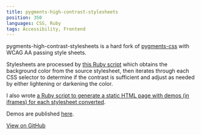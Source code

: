 ```yaml
---
title: pygments-high-contrast-stylesheets
position: 350
languages: CSS, Ruby
tags: Accessibility, Frontend
---
```


pygments-high-contrast-stylesheets is a hard fork of [pygments-css](https://github.com/richleland/pygments-css) with WCAG AA passing style sheets.

Stylesheets are processed by [this Ruby script](https://github.com/mpchadwick/pygments-high-contrast-stylesheets/blob/c678dd005994a9807ded4ad2f88bf86679fb8d51/tools/make-stylesheet) which obtains the background color from the source stylesheet, then iterates through each CSS selector to determine if the contrast is sufficient and adjust as needed by either lightening or darkening the color.

I also wrote [a Ruby script to generate a static HTML page with demos (in iframes) for each stylesheet converted](https://github.com/mpchadwick/pygments-high-contrast-stylesheets/blob/c678dd005994a9807ded4ad2f88bf86679fb8d51/tools/make-demos).

Demos are published [here](https://maxchadwick.xyz/pygments-high-contrast-stylesheets/).

<a class="call-to-action" href="https://github.com/mpchadwick/pygments-high-contrast-stylesheets">View on GitHub</a>
